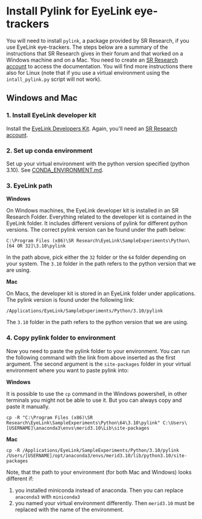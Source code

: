 # Install Pylink for EyeLink eye-trackers
You will need to install `pylink`, a package provided by SR Research, if you use EyeLink eye-trackers.
The steps below are a summary of the instructions that SR Research gives in their forum and that worked
on a Windows machine and on a Mac.
You need to create an [SR Research account](https://www.sr-research.com/support/thread-48.html) to access the documentation.
You will find more instructions there also for Linux (note
that if you use a virtual environment using the `intall_pylink.py` script will not work).

## Windows and Mac

### 1. Install EyeLink developer kit
Install the [EyeLink Developers Kit](https://www.sr-research.com/support/showthread.php?tid=13). Again, you'll need
an [SR Research account](https://www.sr-research.com/support/thread-48.html).

### 2. Set up conda environment
Set up your virtual environment with the python version specified (python 3.10). 
See [CONDA_ENVIRONMENT.md](CONDA_ENVIRONMENT.md).

### 3. EyeLink path
**Windows**

On Windows machines, the EyeLink developer kit is installed in an SR Research Folder. Everything related to the
developer kit is contained in the EyeLink folder. It includes different versions of pylink for different python versions.
The correct pylink version can be found under the path below:
```
C:\Program Files (x86)\SR Research\EyeLink\SampleExperiments\Python\[64 OR 32]\3.10\pylink
```

In the path above, pick either the `32` folder or the `64` folder depending on your system. The `3.10` folder in the
path refers to the python version that we are using.

**Mac**

On Macs, the developer kit is stored in an EyeLink folder under applications. The pylink version is found under the
following link:
```
/Applications/EyeLink/SampleExperiments/Python/3.10/pylink
```

The `3.10` folder in the path refers to the python version that we are using.

### 4. Copy pylink folder to environment
Now you need to paste the pylink folder to your environment. You can run the following command with the link from above
inserted as the first argument. The second argument is the `site-packages` folder in your virtual environment where you
want to paste pylink into:

**Windows**

It is possible to use the ``cp`` command in the Windows powershell, in other terminals you might not be able to use it.
But you can always copy and paste it manually.
```
cp -R "C:\Program Files (x86)\SR Research\EyeLink\SampleExperiments\Python\64\3.10\pylink" C:\Users\[USERNAME]\anaconda3\envs\merid3.10\Lib\site-packages
```

**Mac**

```
cp -R /Applications/EyeLink/SampleExperiments/Python/3.10/pylink /Users/[USERNAME]/opt/anaconda3/envs/merid3.10/lib/python3.10/site-packages
```

Note, that the path to your environment (for both Mac and Windows) looks different if:
1. you installed miniconda instead of anaconda. Then you can replace `anaconda3` with `miniconda3` 
2. you named your virtual environment differently. Then `merid3.10` must be replaced with the name of the environment.

